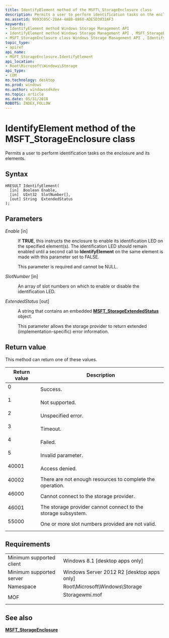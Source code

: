 ```yaml
---
title: IdentifyElement method of the MSFT\_StorageEnclosure class
description: Permits a user to perform identification tasks on the enclosure and its elements.
ms.assetid: 9993C05C-28A4-4AB8-8860-ADE5D3032AF3
keywords:
- IdentifyElement method Windows Storage Management API
- IdentifyElement method Windows Storage Management API , MSFT_StorageEnclosure class
- MSFT_StorageEnclosure class Windows Storage Management API , IdentifyElement method
topic_type:
- apiref
api_name:
- MSFT_StorageEnclosure.IdentifyElement
api_location:
- Root\Microsoft\Windows\Storage
api_type:
- COM
ms.technology: desktop
ms.prod: windows
ms.author: windowssdkdev
ms.topic: article
ms.date: 05/31/2018
ROBOTS: INDEX,FOLLOW
---
```


# IdentifyElement method of the MSFT\_StorageEnclosure class

Permits a user to perform identification tasks on the enclosure and its elements.

## Syntax


```mof
HRESULT IdentifyElement(
  [in]  Boolean Enable,
  [in]  UInt32  SlotNumber[],
  [out] String  ExtendedStatus
);
```



## Parameters

<dl> <dt>

*Enable* \[in\]
</dt> <dd>

If **TRUE**, this instructs the enclosure to enable its identification LED on the specified element(s). The identification LED should remain enabled until a second call to **IdentifyElement** on the same element is made with this parameter set to FALSE.

This parameter is required and cannot be NULL.

</dd> <dt>

*SlotNumber* \[in\]
</dt> <dd>

An array of slot numbers on which to enable or disable the identification LED.

</dd> <dt>

*ExtendedStatus* \[out\]
</dt> <dd>

A string that contains an embedded [**MSFT\_StorageExtendedStatus**](msft-storageextendedstatus.md) object.

This parameter allows the storage provider to return extended (implementation-specific) error information.

</dd> </dl>

## Return value

This method can return one of these values.



| Return value                                                                     | Description                                                              |
|----------------------------------------------------------------------------------|--------------------------------------------------------------------------|
| <dl> <dt>0</dt> </dl>     | Success.<br/>                                                      |
| <dl> <dt>1</dt> </dl>     | Not supported.<br/>                                                |
| <dl> <dt>2</dt> </dl>     | Unspecified error.<br/>                                            |
| <dl> <dt>3</dt> </dl>     | Timeout.<br/>                                                      |
| <dl> <dt>4</dt> </dl>     | Failed.<br/>                                                       |
| <dl> <dt>5</dt> </dl>     | Invalid parameter.<br/>                                            |
| <dl> <dt>40001</dt> </dl> | Access denied.<br/>                                                |
| <dl> <dt>40002</dt> </dl> | There are not enough resources to complete the operation.<br/>     |
| <dl> <dt>46000</dt> </dl> | Cannot connect to the storage provider.<br/>                       |
| <dl> <dt>46001</dt> </dl> | The storage provider cannot connect to the storage subsystem.<br/> |
| <dl> <dt>55000</dt> </dl> | One or more slot numbers provided are not valid.<br/>              |



 

## Requirements



|                                     |                                                                                           |
|-------------------------------------|-------------------------------------------------------------------------------------------|
| Minimum supported client<br/> | Windows 8.1 \[desktop apps only\]<br/>                                              |
| Minimum supported server<br/> | Windows Server 2012 R2 \[desktop apps only\]<br/>                                   |
| Namespace<br/>                | Root\\Microsoft\\Windows\\Storage<br/>                                              |
| MOF<br/>                      | <dl> <dt>Storagewmi.mof</dt> </dl> |



## See also

<dl> <dt>

[**MSFT\_StorageEnclosure**](msft-storageenclosure.md)
</dt> </dl>

 

 





